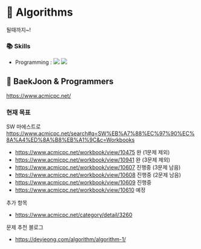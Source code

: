 # 📕 Algorithms

될때까지~!

### 📚 Skills
+ Programming : <img src="https://img.shields.io/badge/Python-3776AB?style=flat&logo=Python&logoColor=white"> <img src="https://img.shields.io/badge/C++-00599C?style=flat&logo=cplusplus&logoColor=white"> 


## 📝 BaekJoon & Programmers
https://www.acmicpc.net/

### 현재 목표
SW 마에스트로
https://www.acmicpc.net/search#q=SW%EB%A7%88%EC%97%90%EC%8A%A4%ED%8A%B8%EB%A1%9C&c=Workbooks

* https://www.acmicpc.net/workbook/view/10475 완 (1문제 제외)
* https://www.acmicpc.net/workbook/view/10941 완 (3문제 제외)
* https://www.acmicpc.net/workbook/view/10607 진행중 (3문제 남음)
* https://www.acmicpc.net/workbook/view/10608 진행중 (2문제 남음)
* https://www.acmicpc.net/workbook/view/10609 진행중 
* https://www.acmicpc.net/workbook/view/10610 예정

추가 항목
* https://www.acmicpc.net/category/detail/3260

문제 추천 블로그
* https://devjeong.com/algorithm/algorithm-1/